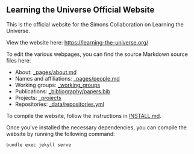 ## Learning the Universe Official Website

This is the official website for the Simons Collaboration on Learning the Universe.

View the website here: https://learning-the-universe.org/

To edit the various webpages, you can find the source Markdown source files here:

- About: [\_pages/about.md](_pages/about.md)
- Names and affiliations: [\_pages/people.md](_pages/people.md)
- Working groups: [\_working_groups](_working_groups)
- Publications: [\_bibliography/papers.bib](_bibliography/papers.bib)
- Projects: [\_projects](_projects)
- Repositories: [\_data/repositories.yml](_data/repositories.yml)

To compile the website, follow the instructions in [INSTALL.md](INSTALL.md).

Once you've installed the necessary dependencies, you can compile the website by running the following command:

```bash
bundle exec jekyll serve
```
